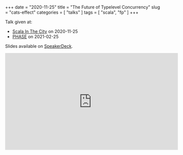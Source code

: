 +++
date = "2020-11-25"
title = "The Future of Typelevel Concurrency"
slug = "cats-effect"
categories = [ "talks" ]
tags = [ "scala", "fp" ]
+++

Talk given at:
- [Scala In The City](https://www.youtube.com/watch?v=xEkSDiz3XO0&t=6s) on 2020-11-25
- [PHASE](https://www.youtube.com/watch?v=J_9DjHMCPKM&t=149s) on 2021-02-25

Slides available on [SpeakerDeck](https://speakerdeck.com/mpilquist/the-future-of-typelevel-concurrency).

<!--more-->
<div class="video-container">
<iframe width="560" height="315" src="https://www.youtube.com/embed/xEkSDiz3XO0" title="YouTube video player" frameborder="0" allow="accelerometer; autoplay; clipboard-write; encrypted-media; gyroscope; picture-in-picture" allowfullscreen></iframe>
</div>


